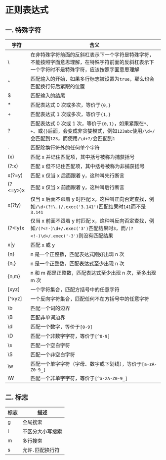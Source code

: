 # 正则表达式

## 一. 特殊字符

| 字符     | 含义                                                                                                                                                     |
| -------- | -------------------------------------------------------------------------------------------------------------------------------------------------------- |
| \        | 在非特殊字符前面的反斜杠表示下一个字符是特殊字符，不能按照字面意思理解，在特殊字符前面的反斜杠表示下一个字符时不是特殊字符，应该按照字面意思理解         |
| ^        | 匹配输入的开始，如果多行标志被设置为`true`，那么也会匹配换行符后紧跟的位置                                                                               |
| $        | 匹配输入的结尾                                                                                                                                           |
| \*       | 匹配表达式 0 次或多次，等价于`{0,}`                                                                                                                      |
| +        | 匹配表达式 1 次或多次，等价于`{1,}`                                                                                                                      |
| ?        | 匹配表达式 0 次或 1 次，等价于`{0,1}`，如果紧跟在`*`、`+`、或`{}`后面，会变成非贪婪模式，例如`123abc`使用`/\d+/`会匹配到`123`，而使用`/\d+?/`会匹配到`1` |
| .        | 匹配除换行符外的任何单个字符                                                                                                                             |
| (x)      | 匹配 x 并记住匹配项，其中括号被称为捕获括号                                                                                                              |
| (?:x)    | 匹配 x 但不记住匹配项，其中括号被称为非捕获括号                                                                                                          |
| x(?=y)   | 匹配 x 仅当 x 后面跟着 y，这种叫先行断言                                                                                                                 |
| (?<=y>)x | 匹配 x 仅当 x 前面跟着 y，这种叫后行断言                                                                                                                 |
| x(?!y)   | 仅当 x 后面不跟着 y 时匹配 x，这种叫正向否定查找，例如`/\d+(?!\.)/.exec('3.141')`匹配结果时`141`而不是`3.141`                                            |
| (?<!y)x  | 仅当 x 前面不跟着 y 时匹配 x，这种叫反向否定查找，例如`/(?<!-)\d+/.exec('3')`匹配结果时`3`，而`/(?<!-)\d+/.exec('-3')`则没有匹配结果                     |
| x\|y     | 匹配 x 或 y                                                                                                                                              |
| {n}      | n 是一个正整数，匹配表达式刚好出现 n 次                                                                                                                  |
| {n,}     | n 是一个正整数，匹配表达式至少出现 n 次                                                                                                                  |
| {n,m}    | n 和 m 都是正整数，匹配表达式至少出现 n 次，至多出现 m 次                                                                                                |
| [xyz]    | 一个字符集合，匹配方括号中的任意字符                                                                                                                     |
| [^xyz]   | 一个反向字符集合，匹配任何不在方括号中的任意字符                                                                                                         |
| \b       | 匹配一个词的边界                                                                                                                                         |
| \B       | 匹配非单词边界                                                                                                                                           |
| \d       | 匹配一个数字，等价于`[0-9]`                                                                                                                              |
| \D       | 匹配一个非数字字符，等价于`[^0-9]`                                                                                                                       |
| \s       | 匹配一个空白字符                                                                                                                                         |
| \S       | 匹配一个非空白字符                                                                                                                                       |
| \w       | 匹配一个单字字符（字母、数字或下划线），等价于`[a-zA-Z0-9_]`                                                                                             |
| \W       | 匹配一个非单字字符，等价于`[^a-zA-Z0-9_]`                                                                                                                |

## 二. 标志

| 标志 | 描述              |
| ---- | ----------------- |
| g    | 全局搜索          |
| i    | 不区分大小写搜索  |
| m    | 多行搜索          |
| s    | 允许`.`匹配换行符 |
